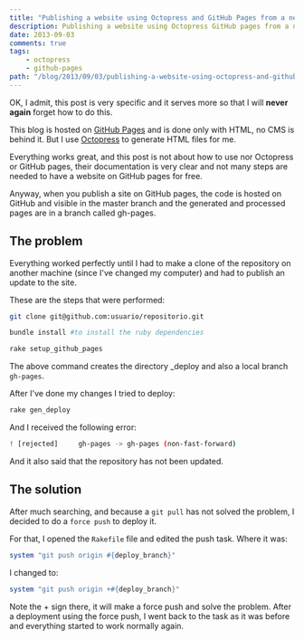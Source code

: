 ```yaml
---
title: "Publishing a website using Octopress and GitHub Pages from a new computer"
description: Publishing a website using Octopress GitHub pages from a new computer
date: 2013-09-03
comments: true
tags:
    - octopress
    - github-pages
path: "/blog/2013/09/03/publishing-a-website-using-octopress-and-github-pages-from-a-new-computer"
---
```


OK, I admit, this post is very specific and it serves more so that I will **never again** forget how to do this.

This blog is hosted on [GitHub Pages](http://pages.github.com) and is done only with HTML, no CMS is behind it. But I use [Octopress](http://octopress.org) to generate HTML files for me.

Everything works great, and this post is not about how to use nor Octopress or GitHub pages, their documentation is very clear and not many steps are needed to have a website on GitHub pages for free.

Anyway, when you publish a site on GitHub pages, the code is hosted on GitHub and visible in the master branch and the generated and processed pages are in a branch called gh-pages.

## The problem

Everything worked perfectly until I had to make a clone of the repository on another machine (since I've changed my computer) and had to publish an update to the site.

These are the steps that were performed:

```bash
git clone git@github.com:usuario/repositorio.git

bundle install #to install the ruby dependencies
```

```bash
rake setup_github_pages
```

The above command creates the directory \_deploy and also a local branch `gh-pages`.

After I've done my changes I tried to deploy:

```bash
rake gen_deploy
```

And I received the following error:

```bash
! [rejected]     gh-pages -> gh-pages (non-fast-forward)
```

And it also said that the repository has not been updated.

<script async src="//pagead2.googlesyndication.com/pagead/js/adsbygoogle.js"></script>
<!-- Responsive content -->

<ins class="adsbygoogle"
     style="display:block"
     data-ad-client="ca-pub-1865353648221711"
     data-ad-slot="8499334570"
     data-ad-format="auto"></ins>

<script>
(adsbygoogle = window.adsbygoogle || []).push({});
</script>

## The solution

After much searching, and because a `git pull` has not solved the problem, I decided to do a `force push` to deploy it.

For that, I opened the `Rakefile` file and edited the push task. Where it was:

```ruby
system "git push origin #{deploy_branch}"
```

I changed to:

```ruby
system "git push origin +#{deploy_branch}"
```

Note the + sign there, it will make a force push and solve the problem. After a deployment using the force push, I went back to the task as it was before and everything started to work normally again.
